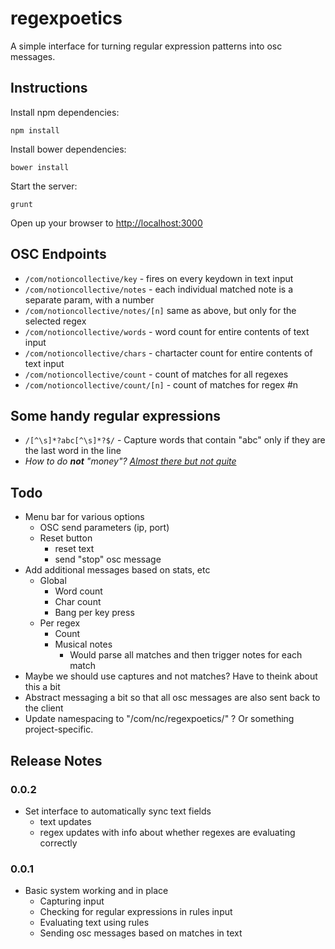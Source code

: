 regexpoetics
============

A simple interface for turning regular expression patterns into osc messages.

## Instructions

Install npm dependencies:

	npm install

Install bower dependencies:

	bower install

Start the server:

	grunt

Open up your browser to [http://localhost:3000](http://localhost:3000)

## OSC Endpoints

 * `/com/notioncollective/key` - fires on every keydown in text input
 * `/com/notioncollective/notes` - each individual matched note is a separate param, with a number
 * `/com/notioncollective/notes/[n]` same as above, but only for the selected regex
 * `/com/notioncollective/words` - word count for entire contents of text input
 * `/com/notioncollective/chars` - chartacter count for entire contents of text input
 * `/com/notioncollective/count` - count of matches for all regexes
 * `/com/notioncollective/count/[n]` - count of matches for regex #n

## Some handy regular expressions

 * `/[^\s]*?abc[^\s]*?$/` - Capture words that contain "abc" only if they are the last word in the line
 * _How to do **not** "money"? [Almost there but not quite](http://stackoverflow.com/questions/406230/regular-expression-to-match-string-not-containing-a-word)_

## Todo

 - Menu bar for various options
 	- OSC send parameters (ip, port)
 	- Reset button
 		- reset text
 		- send "stop" osc message
 - Add additional messages based on stats, etc
 	- Global
 		- Word count
 		- Char count
 		- Bang per key press
 	- Per regex
 		- Count
 		- Musical notes
 			- Would parse all matches and then trigger notes for each match
 - Maybe we should use captures and not matches? Have to theink about this a bit
 - Abstract messaging a bit so that all osc messages are also sent back to the client
 - Update namespacing to "/com/nc/regexpoetics/" ? Or something project-specific.

## Release Notes

### 0.0.2
 - Set interface to automatically sync text fields
 	- text updates
 	- regex updates with info about whether regexes are evaluating correctly

### 0.0.1

 - Basic system working and in place
 	- Capturing input
 	- Checking for regular expressions in rules input
 	- Evaluating text using rules
 	- Sending osc messages based on matches in text